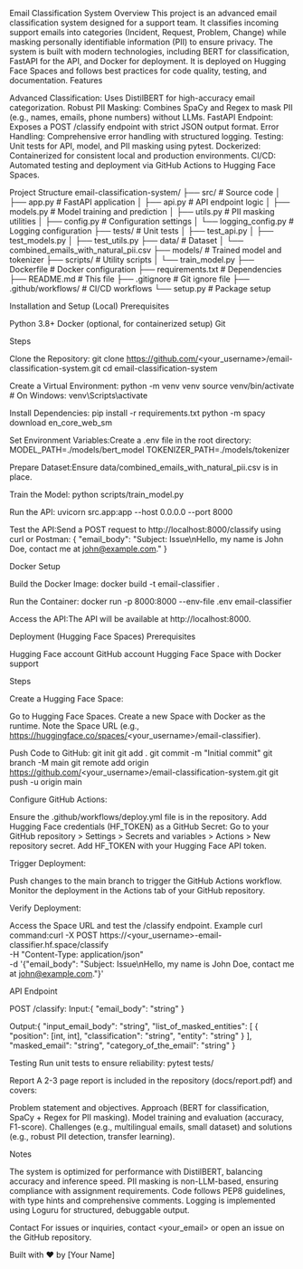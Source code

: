 Email Classification System
Overview
This project is an advanced email classification system designed for a support team. It classifies incoming support emails into categories (Incident, Request, Problem, Change) while masking personally identifiable information (PII) to ensure privacy. The system is built with modern technologies, including BERT for classification, FastAPI for the API, and Docker for deployment. It is deployed on Hugging Face Spaces and follows best practices for code quality, testing, and documentation.
Features

Advanced Classification: Uses DistilBERT for high-accuracy email categorization.
Robust PII Masking: Combines SpaCy and Regex to mask PII (e.g., names, emails, phone numbers) without LLMs.
FastAPI Endpoint: Exposes a POST /classify endpoint with strict JSON output format.
Error Handling: Comprehensive error handling with structured logging.
Testing: Unit tests for API, model, and PII masking using pytest.
Dockerized: Containerized for consistent local and production environments.
CI/CD: Automated testing and deployment via GitHub Actions to Hugging Face Spaces.

Project Structure
email-classification-system/
├── src/                           # Source code
│   ├── app.py                   # FastAPI application
│   ├── api.py                   # API endpoint logic
│   ├── models.py                # Model training and prediction
│   ├── utils.py                 # PII masking utilities
│   ├── config.py                # Configuration settings
│   └── logging_config.py        # Logging configuration
├── tests/                        # Unit tests
│   ├── test_api.py
│   ├── test_models.py
│   ├── test_utils.py
├── data/                         # Dataset
│   └── combined_emails_with_natural_pii.csv
├── models/                       # Trained model and tokenizer
├── scripts/                      # Utility scripts
│   └── train_model.py
├── Dockerfile                    # Docker configuration
├── requirements.txt              # Dependencies
├── README.md                     # This file
├── .gitignore                   # Git ignore file
├── .github/workflows/            # CI/CD workflows
└── setup.py                     # Package setup

Installation and Setup (Local)
Prerequisites

Python 3.8+
Docker (optional, for containerized setup)
Git

Steps

Clone the Repository:
git clone https://github.com/<your_username>/email-classification-system.git
cd email-classification-system


Create a Virtual Environment:
python -m venv venv
source venv/bin/activate  # On Windows: venv\Scripts\activate


Install Dependencies:
pip install -r requirements.txt
python -m spacy download en_core_web_sm


Set Environment Variables:Create a .env file in the root directory:
MODEL_PATH=./models/bert_model
TOKENIZER_PATH=./models/tokenizer


Prepare Dataset:Ensure data/combined_emails_with_natural_pii.csv is in place.

Train the Model:
python scripts/train_model.py


Run the API:
uvicorn src.app:app --host 0.0.0.0 --port 8000


Test the API:Send a POST request to http://localhost:8000/classify using curl or Postman:
{
    "email_body": "Subject: Issue\nHello, my name is John Doe, contact me at john@example.com."
}



Docker Setup

Build the Docker Image:
docker build -t email-classifier .


Run the Container:
docker run -p 8000:8000 --env-file .env email-classifier


Access the API:The API will be available at http://localhost:8000.


Deployment (Hugging Face Spaces)
Prerequisites

Hugging Face account
GitHub account
Hugging Face Space with Docker support

Steps

Create a Hugging Face Space:

Go to Hugging Face Spaces.
Create a new Space with Docker as the runtime.
Note the Space URL (e.g., https://huggingface.co/spaces/<your_username>/email-classifier).


Push Code to GitHub:
git init
git add .
git commit -m "Initial commit"
git branch -M main
git remote add origin https://github.com/<your_username>/email-classification-system.git
git push -u origin main


Configure GitHub Actions:

Ensure the .github/workflows/deploy.yml file is in the repository.
Add Hugging Face credentials (HF_TOKEN) as a GitHub Secret:
Go to your GitHub repository > Settings > Secrets and variables > Actions > New repository secret.
Add HF_TOKEN with your Hugging Face API token.




Trigger Deployment:

Push changes to the main branch to trigger the GitHub Actions workflow.
Monitor the deployment in the Actions tab of your GitHub repository.


Verify Deployment:

Access the Space URL and test the /classify endpoint.
Example curl command:curl -X POST https://<your_username>-email-classifier.hf.space/classify \
-H "Content-Type: application/json" \
-d '{"email_body": "Subject: Issue\nHello, my name is John Doe, contact me at john@example.com."}'





API Endpoint

POST /classify:
Input:{
    "email_body": "string"
}


Output:{
    "input_email_body": "string",
    "list_of_masked_entities": [
        {
            "position": [int, int],
            "classification": "string",
            "entity": "string"
        }
    ],
    "masked_email": "string",
    "category_of_the_email": "string"
}





Testing
Run unit tests to ensure reliability:
pytest tests/

Report
A 2-3 page report is included in the repository (docs/report.pdf) and covers:

Problem statement and objectives.
Approach (BERT for classification, SpaCy + Regex for PII masking).
Model training and evaluation (accuracy, F1-score).
Challenges (e.g., multilingual emails, small dataset) and solutions (e.g., robust PII detection, transfer learning).

Notes

The system is optimized for performance with DistilBERT, balancing accuracy and inference speed.
PII masking is non-LLM-based, ensuring compliance with assignment requirements.
Code follows PEP8 guidelines, with type hints and comprehensive comments.
Logging is implemented using Loguru for structured, debuggable output.

Contact
For issues or inquiries, contact <your_email> or open an issue on the GitHub repository.

Built with ❤️ by [Your Name]
